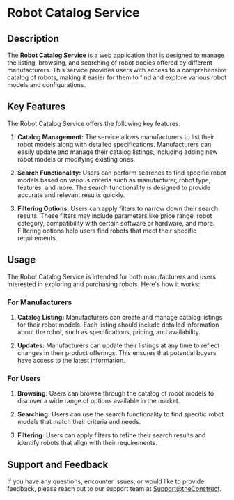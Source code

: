 # Robot Catalog Service

## Description

The **Robot Catalog Service** is a web application that is designed to manage the listing, browsing, and searching of robot bodies offered by different manufacturers. This service provides users with access to a comprehensive catalog of robots, making it easier for them to find and explore various robot models and configurations.

## Key Features

The Robot Catalog Service offers the following key features:

1. **Catalog Management:** The service allows manufacturers to list their robot models along with detailed specifications. Manufacturers can easily update and manage their catalog listings, including adding new robot models or modifying existing ones.

2. **Search Functionality:** Users can perform searches to find specific robot models based on various criteria such as manufacturer, robot type, features, and more. The search functionality is designed to provide accurate and relevant results quickly.

3. **Filtering Options:** Users can apply filters to narrow down their search results. These filters may include parameters like price range, robot category, compatibility with certain software or hardware, and more. Filtering options help users find robots that meet their specific requirements.

## Usage

The Robot Catalog Service is intended for both manufacturers and users interested in exploring and purchasing robots. Here's how it works:

### For Manufacturers

1. **Catalog Listing:** Manufacturers can create and manage catalog listings for their robot models. Each listing should include detailed information about the robot, such as specifications, pricing, and availability.

2. **Updates:** Manufacturers can update their listings at any time to reflect changes in their product offerings. This ensures that potential buyers have access to the latest information.

### For Users

1. **Browsing:** Users can browse through the catalog of robot models to discover a wide range of options available in the market.

2. **Searching:** Users can use the search functionality to find specific robot models that match their criteria and needs.

3. **Filtering:** Users can apply filters to refine their search results and identify robots that align with their requirements.

## Support and Feedback

If you have any questions, encounter issues, or would like to provide feedback, please reach out to our support team at [Support@theConstruct](mailto:Randy@kaitechcorp.com).
